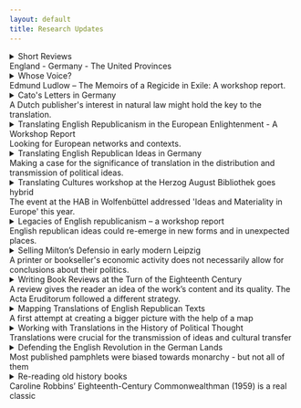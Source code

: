```yaml
---
layout: default
title: Research Updates
---
```


<!-- Custom style sheet -->
<link rel="stylesheet" type="text/css" href="../style.css">

<details>
  <summary class="postTitle">Short Reviews<br>
    <span class="postSubtitle">England - Germany - The United Provinces</span>
  </summary>

*Part of the joy of starting a new research project is diving into new literature. As my interests have been shifting slowly from seventeenth-century England to Enlightenment Germany, my reading has become more eclectic, which is reflected in some of the reviews I have written over the course of the year.*

You can follow the link to access the full text:

**‘Markku Peltonen, The Political Thought of the English Free State, 1649-1653 (Cambridge: Cambridge University Press, 2023), 270pp. £75.00 (hardback) ISBN: 9781009212045’, History of Political Thought, 45:1 (2024), pp. 200-203.**
https://www.ingentaconnect.com/contentone/imp/hpt/2024/00000045/00000001/art00008 

‘Markku Peltonen’s starting point […] is the relative neglect of the ideas of the period from the regicide of Charles I to Oliver Cromwell’s expulsion of the Rump Parliament. It was during this time that England’s rulers abolished the office of kingship and the House of Lords and turned England into a ‘Commonwealth and Free State’. The prevailing historiography, Peltonen contends, has focused too much on the de-facto-arguments raised during the Engagement controversy in defence of the non-monarchical state which had emerged from the fallout of the Civil Wars, and not enough on contemporary anti-monarchism or even principled defences of the new republic for its own sake. Peltonen here refers to earlier scholars such as Perez Zagorin or Margaret Judson. His main target, however, is the highly influential work of Blair Worden, who has defined English republicanism largely as a post-facto phenomenon, arguing that the victorious Parliamentarians had first cut off the King’s head and only started to think about the precise form of the country’s government afterwards. In this line of thought, the new kingless state was generally not considered too popular, while any meaningful republican theories only emerged much later in response to the government of the Rump rather than in unison with it. 

Peltonen, in contrast, shows that already ‘in the early days of the free state… tremendous enthusiasm was both felt and shown for its establishment’, that ‘pamphleteers enthusiastically welcomed the establishment of the free state’ and ‘were ready to rush to its defence.’ (p. 3) His book ‘thus offers a reassessment of the political thought of the English free state and maps the terrain of what it was possible to think.’ (p. 3) In doing so, Peltonen ‘examines several central themes or dimensions of the political theory of the free state’. (p. 4) These include, for instance, the claim that the people were the ultimate source of all political power and that they had the right to change their government as they saw fit. […]’

**
 
**‘The hidden origins of the German Enlightenment. By Martin Mulsow (trans. H.C. Erik Midelfort). Pp. viii + 403 incl. 7 figs. Cambridge: Cambridge University Press, 2023. £100.00. 978 1 009 24115 1’, The Journal of Ecclesiastical History, 75:3 (2024), pp. 597-599.**
https://www.cambridge.org/core/journals/journal-of-ecclesiastical-history/article/hidden-origins-of-the-german-enlightenment-by-martin-mulsow-trans-h-c-erik-midelfort-ideas-in-context-pp-viii-403-incl-7-figs-cambridgenew-york-cambridge-university-press-2023-100-978-1-009-24115-1/3E85613342377FE58DEB6E75E3A318E0 

‘[This] is the second part of Martin Mulsow’s influential study Radikale Frühaufklärung in Deutschland, 1680-1720, 2 vols (Wallstein, 2018) in an English translation by H.C. Erik Midelford. Following on from Enlightenment Underground: Radical Germany, 1680-1720 (University of Virginia Press, 2015), Mulsow continues his exploration of heterodox ideas and their circulation in the German lands around the turn of the eighteenth century challenging and revising the long-established view of the German Enlightenment as a fundamentally moderate and cautious affair.

The book’s seven chapters are devoted to various scholarly discourses about the mortality of the soul, idolatry, atheism, natural law, Socinianism and the humanity of Moses and Jesus as founders of religion which frequently transgressed the boundaries of what could be said with impunity at the time, yet rarely had serious consequences for their proponents who developed their own strategies for avoiding the authorities. Among those strategies were the circulation of texts in manuscript or clandestine publications which could not be traced back to their sources because they appeared anonymously, were published abroad – mostly in the Netherlands - under false imprints or without any imprint at all. Others might involve presenting dangerous teachings in the form of “paradoxes” which juxtaposed opposing doctrines and leaving the reader or listener to derive their own conclusions or to “exercise a learned ignorance” or “docta ignorantia”. (pp. 258-9)

Each chapter follows the ideas to the environments from which they arose and in which they were discussed, leading the reader to the protestant university towns of central Germany, such as Halle, Jena, Helmstedt and Leipzig, to Frankfurt on the Oder, and to the eastern periphery of the country, where the control of the authorities could barely reach. As Mulsow emphasises, the bigger picture he draws thus goes beyond Halle as the centre of the German Enlightenment with Christian Thomasius as its protagonist, to include “a multitude of less well-known thinkers from various and unexpected locations in Germany” (p. 328), while also showing the “Europe-wide entanglements’ (p. 338) of these scholars.’

**

**‘David de Boer, The Early Modern Dutch Press in an Age of Religious Persecution: The Making of Humanitarianism (Oxford: Oxford University Press, 2023, 224pp, ISBN: 9780198876809)’, BMGN – Low Countries Historical Review, 140 (2025), Open Access.**
You can download a PDF [here](https://bmgn-lchr.nl/article/view/22325)

‘This book […] is a contribution to the growing literature on religious persecution and migration in early modern Europe […]. Unlike its predecessors, however, De Boer’s book does not focus so much on the refugees themselves, but on the way in which a relatively free Dutch press was employed by persecuted “religious minorities and their advocates” [across Europe] to appeal to a wider public in an attempt “to raise transnational solidarity” and, at times, to get foreign governments to intervene on their behalf (3). In doing so, De Boer argues, writers used an “inclusive language of compassion” which went beyond mere support for their own “oppressed brethren in the faith” (8), but instead employed a universalism which stressed the “common humanity” (5) of all victims of persecution.
  
In five chronological chapters the book covers a period from the mid-seventeenth to the mid-eighteenth century, addressing concrete events or instances of persecution and their media response, with each example adding to the argument in different ways: the massacre of the Waldensians in Piedmont in 1655 (Chapter 1), the persecution of the Huguenots in France both before (Chapter 2) and after the Revocation of the Edict of Nantes in 1685 (Chapter 3), the so-called War of the Camisards in Cévennes (Chapter 4), and finally the so-called Bloodbath of Torún and the expulsion of the Jews from Prague in 1754 (Chapter 5). 

De Boer’s argument is ambitious attempting to construct a bridge between an age of persecution and an age of Enlightenment in which confessional conflicts were still present and clearly visible, but in which it became possible also for those advocating compassion to draw on more universal arguments for reason, justice, humanity and the rule of law which transcended their own confessional identities.’

12/11/2024, updated 27/02/2025

gm

</details>  

<details>
  <summary class="postTitle">Whose Voice?<br>
    <span class="postSubtitle">Edmund Ludlow – The Memoirs of a Regicide in Exile: A workshop report.</span>
  </summary>

*The text known as The Memoirs of Edmund Ludlow was long considered an authentic account of the English Revolution - until Blair Worden discovered Ludlow’s manuscript and recovered the regicide’s real voice. At a workshop in Newcastle we discussed the feasibility of a complete edition of this manuscript.*

The ‘Voyce from the Watch Tower’ is a fascinating text with many layers – a text the republican Edmund Ludlow (1617-1692) wrote during his time abroad in Switzerland after the Restoration of the Stuart monarchy in England when he and his fellow regicides had to flee the country to save their lives. 

A first edition of Ludlow’s text was published in 1698-99 as *The Memoirs of Edmund Ludlow* with a false Vevey imprint, and other editions followed before Charles Harding Firth in the late 19th century brought out his modern edition which has been used widely as a source for the history of the English Civil War and its aftermath.

Firth was for a long time the authoritative text of Ludlow until Blair Worden in the 1970s discovered the manuscript – or what has survived of it - and with his selective Camden edition of 1978 drew our attention to the fact that the published text which had become known as the ‘*Memoirs*’ was not quite what we thought it was. 

At a workshop taking place at Newcastle University and online on 2 July we had the chance to hear Blair talk about his spectacular discovery and the way in which it has changed our perception of Ludlow. We also discussed the possibility of producing a complete edition of the surviving part of the manuscript which Rachel Hammersley, Vivienne Larminie and I have been hoping to do for some time.

**Original text heavily edited for publication**

Much of the original text, Worden found, had been rather significantly streamlined and reshaped, or ‘polited’, by its first editor John Toland (1670-1722) to fit a late seventeenth-century Whig agenda which employed a mid-century republican for the argument against standing armies. 

What lay underneath was a much less structured manuscript steeped in a puritan millenarian language depicting the English regicides as persecuted witnesses of Christ in a struggle for true religion. The real Ludlow was a radical who objected to monarchy on religious grounds and whose politics were subject to and guided by his faith.

Not even the title ‘Memoirs’ was Ludlow’s own, nor would the term have been used by his contemporaries. The genre was more commonly referred to as ‘life writing’, while Ludlow himself had chosen the title ‘A Voyce from the Watch Tower’ for his work. 

**Ludlow drawing on the Old Testament**

This is likely a reference to the Old Testament Book of Isaiah, 21: 8 (chapter 21, verse 8), where it says, ‘My lord, I stand continually upon the watch tower in the daytime, and I am set in my ward whole nights’; or to the Book of Habakkuk, 2.1: ‘I will stand upon my watch, and set me upon the tower, and will look and see what he would say unto me, and what I shall answer to him that rebuketh me.’ (Geneva Bible). 

Both emphasize the necessity of the faithful to be prepared for the coming of the Lord – a central theme of Ludlow’s life writing. Or, as Ludlow put it, ‘being on our Watch Tower, and living by faith, we may see our duty so plainly, that when the Lord’s tyme is come we may up and be doing, and the Lord may appear to be with us and to owne us’. 

He saw himself very much as the watchman waiting for signs from God ‘to know when to goe forward and when to stand still, that by making hast we may not strengthen the hand of the enemy, nor by standing still neglect the opportunity he puts in our hands’. 

Whatever we want to call Ludlow’s MS, it mixes the past and the present, the personal and the political. It relates personal experience to wider historical events and shows the individual, Ludlow, interacting with his surroundings. 

**Ludlow as a European**

I very much agree with Worden’s view of Ludlow. But what fascinates me the most about this English regicide is his period in Swiss exile because it shows so clearly the many ways in which English puritans and republicans were connected to continental European protestants like Huguenots, Pietists and Labadists and how these transnational networks helped them to survive when they had to flee England after the Restoration. 

My fascination is shared by Vivienne, who works on Anglo-Swiss relations and Huguenot history among others and outlined some of the connections forged by Ludlow with Switzerland via his radical religious circles in England, including the French congregation in Westminster. It was primarily those connections that facilitated Ludlow’s exile first in Geneva and later in Lausanne and Vevey in the Pays de Vaud.

Jason Peacey’s paper meanwhile focused on the regicides who had fled to the United Provinces and who were likewise protected primarily as religious refugees. However, Jason also highlighted the difficulties the exiles faced in the United Provinces because the English government was keen to see them extradited and the Dutch authorities were theoretically obliged to follow suit under the terms of the Treaty of Breda (1667) which had concluded the Second Anglo-Dutch War.

**Versions of Ludlow’s text and intertextuality**

Ted Vallance’s paper returned to the text itself – in particular the differences between Ludlow’s manuscript and Toland’s edition of it. While in Ludlow’s ‘Voyce’, the English regicides executed in 1660 had died like ‘martyrs’, he argued, in the Memoirs they died like ‘Romans’. On the regicide itself, however, Toland might not have followed Ludlow’s original account at all but instead invented his own version of events.

Another rather creative rendering was the adaptation of the 1698/99 Memoirs by the French historian François Guizot, as Claire Gheeraert-Graffeuille showed. Guizot’s text was also significant because he used his translation as the basis for his history of the English Revolution which was in turn translated into English in 1851.

The final paper by Verônica Calsoni Lima then turned to Ludlow’s own sources and his 1663 publication of the French translation of the regicides’ Speeches and Prayers (1660). Ludlow complains in the ‘Voyce’ that the Yverdon printer who was commissioned to produce the pamphlet had added material from various gazettes without his consent. 

However, Verônica showed that Ludlow likely used the very same sources for his own account of the regicides John Barkstead, Miles Corbet and John Okey and for the trial of Henry Vane – all of which originated with an underground network of radical confederates in London, including Thomas Brewster and Giles Calvert.

**What next?**

The workshop, I think, gave a good flavour of the richness of Ludlow’s text and the many ways in which it can be read – as a history of the English Civil War, an example of life writing, and a narrative of persecution and exile which connects the British Isles and continental Europe in more ways than one.

The participants very much agreed that a complete edition of the manuscript would be desirable, but much of the discussion hinged on whether such an edition should be digital or printed and what level of annotation might be required to follow not only Ludlow’s English Civil War trajectory but also enable us to locate him in his wider European context. 

One way of connecting to this context was presented by Ina Habermann from the University of Basel with her SwissBritNew project which focuses on Anglo-Swiss relations in the seventeenth and eighteenth century and which might be able to accommodate Ludlow’s ‘Voyce’ as well. 

The workshop clearly got us all thinking – so watch this space!

gm

05/07/2024

</details>

<details>
  <summary class="postTitle">Cato's Letters in Germany<br>
    <span class="postSubtitle">A Dutch publisher's interest in natural law might hold the key to the translation.</span>
  </summary>

For the past couple of months I have been working on the German translation of *Cato’s Letters* into German. The Letters, written by the radical Whig journalists John Trenchard and Thomas Gordon, had initially appeared as columns in the *London Journal* and in the *British Journal* in response to the South Sea Bubble of 1720 – the crisis of the British South Sea Company which had triggered the first global financial crisis and ruined many investors. Trenchard and Gordon used the pseudonym of Cato, an enemy of the tyrant Julius Caesar, to criticise government ministers for their role in the crisis. As time went on, however, the two continued their popular column to attack political corruption more broadly, while also promoting their own version of a virtuous liberal republicanism or ‘monarchical republic’.

The letters were intended early on to provide more general lessons in good governance. So it is hardly surprising that they were subsequently gathered together and published in book form. The first complete edition of letters was published in London in 1723-24, with at least another five English editions to follow. The first complete continental edition I managed to locate was a Dutch version published by Johannes Halfman in Alkmaar in 1752-54, quickly followed by a German edition in 1756-57.

**English - Dutch - German**

The trajectory was by no means unusual. Many English texts found their way into Germany via the Netherlands during the eighteenth century, both because the Netherlands remained Europe’s major publishing hub, but also because Dutch and German were easily mutually understandable and it was often easier for a German native speaker to translate a work from the Dutch than from the English, or at least to draw on the Dutch text for help, even if the original English text was used.

The translation was initiated by a Leiden-based Dutch bookseller who himself was an interesting transnational figure: Elie Luzac (1721-1791) was the descendant of Huguenot refugees and had just been appointed as the university bookseller in the German city of Göttingen. He commissioned the Leipzig theology professor Johann Gottfried Gellius (1732-1781) for the task and published the four-volume edition in collaboration with the Leipzig publishing house of Breitkopf and Son because he did not have his own printing press in Germany.

**The key might be in natural law**

It is not obvious however why Luzac would have embarked on this costly undertaking. Trenchard and Gordon were not (yet) widely known in Germany, and we can hardly claim that there was an obvious demand for their work to be published. It is more likely that it was a pet project for Luzac who was also a jurist and political author in his own right and might have seen something in *Cato’s Letters* he considered worth sharing with the world. One of the key indicators might have been his lifelong interest in natural law and constitutional government. He clearly had an interest in the political thought of John Locke as well as in the natural law thinking of Christian Wolff, and he might have thought the *Letters* would speak to a German audience.

At first sight, it would seem that Luzac was wrong. The critics were rather harsh on the translation. While Trenchard and Gordon’s ideas about civil and religious liberty, political virtue and free speech might have been useful and praiseworthy, they were only true for England, but could hardly be applied to Germany, they argued. Most critics might have found some useful lessons in them, but none of them could muster quite as much enthusiasm for Cato as the anglophile Johann Christoph Gottsched (1700-1766), who praised the *Letters* for what they might teach political decisionmakers in the German lands. Only much later, it seems, were *Cato’s Letters* fully appreciated in Germany. But you will hear more about this from me anon.

gm

24/01/2024

</details>

<details>
  <summary class="postTitle">Translating English Republicanism in the European Enlightenment - A Workshop Report <br>
    <span class="postSubtitle">Looking for European networks and contexts.</span>
  </summary>

While the focus of my current research is broadly on the reception of political thought from the English republican and Commonwealth tradition in Germany, it is clear that this research only makes sense in a wider European context, not least because the German reception depended on what was going on elsewhere. Since only few Germans were able to access and read English texts in the original, most readers would have gained their knowledge of English republican ideas either via translations or via reviews in learned journals. Other forms of second- or third-hand reception might have involved encyclopaedia entries or footnote references and annotations in historical, legal or political works or even references in drama and fictional literature. In any case, the paths by which English republican ideas reached different audiences across Europe was anything but direct. They involved a variety of acts of translation and mediation across a number of different languages in a variety of contexts. The participants of my recent workshop, ‘Translating English Republicanism in the European Enlightenment’, at Newcastle University on 22 June grappled with some of these processes in their papers.

As I have indicated in previous blog posts, the translation of English republican works from the Civil War period and its aftermath was slow and patchy, not least because of the radical content of works by John Milton, Marchamont Nedham, James Harrington, Edmund Ludlow and Algernon Sidney. While Milton’s De Populo Anglicano Defensio (1651), published in justification of the regicide, was widely available in Latin, the first full published German translation of any of his political works was the 1851 edition of his Areopagitica published by Richard Roepell in Berlin. Nedham’s True State of the Case of the Commonwealth (1653) was published in German translation in the Old Swiss Confederacy in 1657, while Ludlow initiated a French translation of the regicides’ Speeches and Prayers (1660) into French published in 1663 before a first German translation appeared in Frankfurt a year later. Sidney’s posthumously published Discourses concerning Government (1698) meanwhile first appeared in German almost a century after its first publication.

**Locke in Germany**

Compared to that, John Locke’s Two Treatises of Government (1689) fared better, with the first German edition coming out barely thirty years after its original publication. The composite title of the German edition, Le gouvernement civil, Oder die Kunst, wohl zu regieren (1718) shows the path the work had taken via France. The first part of the title reflects the fact that French was still the European lingua franca, as Felix Waldmann pointed out in his presentation, while the author also featured on its title page as ‘Jean Lock’. The fact that only the second of the Two Treatises was published, however, might also be witness to the fact that the translator or the publisher saw the text as relevant beyond England, as Waldmann noted. By dropping Locke’s entire refutation of Sir Robert Filmer’s Patriarcha, the text became detached from its narrow English context, with its original purpose no longer obvious. Its concerns also shifted in the German translation with a certain hesitancy to invoke resistance to the ruler on religious grounds.

**Paine in France and Germany**

While the translation of Locke’s Two Treatises facilitated an abstraction and generalization of his ideas, Thomas Paine’s Rights of Man (1791), some seven decades later, was translated with a rather concrete purpose in mind – to promote the ideas of the French Revolution and bring republicanism to Germany. The translation, published in Berlin as Die Rechte des Menschen (1792), had been initiated by George Forster, although the actual work was done by his collaborator Meta Forkel who had a track record of radical translations and was arrested and temporarily imprisoned for her connection to members of the Jacobin Club in Mainz. In Forkel’s letters to the publisher Voß, we can see that the translation of Paine was a matter close to her heart and a work of conviction, as Elias Buchetmann showed in his presentation. On top of a faithful translation of the original text, the German edition also offered an original preface to the text by Forster as well as a translation of the French Constitution of 1791. The preface made the work acceptable to a German audience, while the work as a whole also offered moderate criticism of German politics and the constitution.

While Paine’s work was embraced by radicals in Germany, however, the political agitator himself missed his opportunity to generate any real political change, Thomas Munck suggested in his paper on ‘Paine in France’. For, ironically, Paine’s lack of French meant that he was not able to fully participate in the Convention of which he was a member. The Convention was a serious location for political debate, Munck argued, while Paine himself hardly ever spoke. So Paine might have been ‘wasting his time in Paris’. Munck also questioned the impact of his work, as only relatively few editions and reprints of Paine’s Rights of Man existed or have survived, while also pointing out that readers get little sense of what Paine might have meant by ‘republican’ or how he imagined a republic could work.

**The Importance of Networks**

Both Ariel Hessayon and Ann Thomson meanwhile highlighted the importance of networks for the translation and distribution of republican and heterodox works in England and on the Continent. Hessayon in particular emphasized the reciprocity and exchange of ideas across borders, as translations travelled in both directions with works from the Continent reaching England through radical networks, in particular during the English Civil War period, while English republican works were also translated into a number of European languages. As a case study, Hessayon used a manuscript translation into Dutch of The New Law of Righteousness (1649) by the Digger leader Gerrard Winstanley which he located in the library catalogue of Petrus Serrarius (1600-1669), a minister and multi-lingual son of a Walloon merchant. Given that Serrarius owned other works by Winstanley and might have sympathized with his ideas, Hessayon thinks it is likely that Serrarius himself was the translator, while the Quaker Benjamin Furly (1636-1714) could be another likely candidate. The intended audience for ‘Nieuwe Wet der Gerechtigheyt’, meanwhile, remains unclear, nor do we know whether it would have circulated through scribal publication or was intended for print.

Thomson’s talk meanwhile focused on Huguenot publishing networks whose focus was on religion. However, Thomson warned against seeing Huguenots as a homogenous group or making assumptions about their aims. While Huguenots authors and publishers might have shared a criticism of priestcraft, of Catholics, of Anglicans and even of Presbyterians, the extent of their heterodoxy or irreligion was not always obvious. The scholar, translator and mediator Pierre Des Maizeaux, who modelled himself on Pierre Bayle and whose correspondence is a key source on Huguenot networks, for instance, might have been a Deist, although the evidence is inconclusive. He was, however, interested in promoting toleration as well as a more open Christianity in general, including the work of the eirenicist and anti-dogmatic Church of England theologian William Chillingworth.

**Radical Whigs**

My own paper too dealt with the work of a Huguenot publisher, Elie Luzac, who commissioned a translation of John Trenchard and Thomas Gordon’s Cato’s Letters (1723/4) into German. Known as a jurist and conservative enlightened thinker in his own right, Luzac’s motivation might have been an admiration of the English constitution, while reviewers and critics of the translation by the theologian Johann Gottfried Gellius asked themselves to what extent such a work might have been applicable to a German constitutional context at all. The general consensus was that Cato’s ideas about natural law, political liberty and government accountability might have been alien to Germans and disagreed with German legal principles, but that more general lessons could still be learnt from the Letters. Only one reviewer, likely Johann Christoph Gottsched, meanwhile saw more in the work of Trenchard and Gordon, convinced that the constitutions of Britain and Germany resembled each other more closely than most critics were willing to acknowledge and that any pretences to absolute rule by the emperor or the princes were therefore invalid.

![Title page of Cato's Letters in German](../assets/Catos_Briefe_copy.jpg)

Staying with the theme of radical Whig or Commonwealth authors, Christopher Hamel focused on a review of Thomas Gordon’s Political Discourses on Tacitus in the Bibliothèque Britannique (1733) and the spread of English republican ideas in eighteenth-century France, countering the assumption that a genuine republican discourse only arrived in France with the Revolution in the last decade of the century. Hamel’s emphasis was in particular on concepts of natural and individual rights, ‘which are usually, but wrongly, associated exclusively with liberalism’, but could already be found in English republican thought from the Civil War, not least in the thought of Milton and Sidney, as well as in later authors such as Trenchard and Gordon. While the reviewer in the Bibliothèque Britannique discussed rather radical ideas on political liberty and resistance to established authority, however, the review genre and the neutrality policy of the journal allowed him to absolve himself of any political partisanship. 

**Sidney and Harrington in Italy and France**

Tom Ashby discussed the reception of Algernon Sidney’s Discourses in Italy, highlighting the fact that the work was translated into Italian relatively late. First published in English in 1698 and translated into French soon after in 1702, a full Italian version of the text was not published until 1962, when Sidney’s ideas benefited from a post-WW2 resurgence of interest in English republicanism. However, Sidney’s ideas were known second hand, for instance through Jean Barbeyrac’s French translation of Samuel Pufendorf’s De jure naturae et gentium (1672) which has extensive footnote references to Sidney. The work was later also translated into Italian by Giambattista Almici, who reproduced both Barbeyrac’s and Pufendorf’s footnotes. Through publications like these, Sidney entered into the canon of natural law and often came to be grouped with thinkers such as Jean Jacques Rousseau and to a lesser extent with Locke. In fact, for a long time, Sidney was more prominent in natural law literature than the latter.

Like Sidney’s work in Italy, James Harrington’s work was known in France long before a full translation of any of his writings became available, as Myriam-Isabelle Ducrocq showed in here concluding paper on ‘The journey of Harrington’s ideas in eighteenth-century France’. Echoing the observations of several of the other speakers, Ducrocq highlighted the crucial importance both of review journals and of the partial translations of texts which could sometimes be found in them. Notably, she mentioned Jacques Bernard, who first adapted Harrington’s ideas for a French audience in the Nouvelles de la République des Lettres at the turn of the eighteenth century. Harrington’s ideas, meanwhile, could also be found in French translations of David Hume’s Essays in the 1750s and 1760s. While Harrington’s works were not translated until the French Revolution, they had been known in France long before. 

Overall, I think the workshop demonstrated once again how crucial translations were for the transmission of ideas in early modern and Enlightenment Europe and that the study of translation deserves a more prominent place both in the History of Scholarship and in Intellectual History more broadly.

29/06/2023

gm
  
</details>

<details>
  <summary class="postTitle">Translating English Republican Ideas in Germany <br>
    <span class="postSubtitle">Making a case for the significance of translation in the distribution and transmission of political ideas.</span>
  </summary>
  
As I am returning to my research project after a pandemic-induced break, it is time to renew my case for the significance of translation in the distribution and transmission of political ideas in early modern and Enlightenment Europe. I will do so with some notes I made for my paper at this year’s ISIH conference in Venice. 

The translation history of English republican works and ideas in Germany, as we know by now, is far from straightforward. While the legacy of English republicanism in the British colonies in America and its traces in the Declaration of Independence and in the American Constitution have been relatively well explored, and significant work has also been done on the reception of English and American ideas in the context of the French Revolution, the impact of English republican thought in Germany has been comparatively neglected. This is at least partly due to the assumption that Germany went down a separate path, or *Sonderweg* - often used to explain the rise of national socialism in the twentieth century - which sees the Enlightenment in Germany as largely unpolitical and the country lacking the degree of civic consciousness that characterized early modern England or France.

Germany never had a comparable Revolution to remove monarchical and feudal structures – despite the wave of liberal and democratic movements before 1848 - and found its national unity and identity relatively late. And when it did, it was largely in reaction to events in France and to the Napoleonic wars that followed the Revolution. Germany could thus be seen as rather conservative and anti-revolutionary with an intellectual culture that rejected radical political and constitutional change. If political thinkers praised England it was usually for the Glorious Revolution of 1689 to promote moderate reform over the radical destruction and renewal seen in late eighteenth-century France.

The moderate and conservative nature of the German Enlightenment, however, has more recently been questioned by scholars such as Martin Mulsow, who has detected an underlying radicalism among German intellectuals, in particular through the engagement with heterodox religious views which had been circulating among groups of radical thinkers, in particular English republicans and French Huguenots, in the Netherlands and travelled from there into the protestant North of Germany. Nevertheless, Mulsow does not think that the political ideas of those radical circles, notably English republican ideas, had any impact in Germany, while Diethelm Klippel has stated his surprise at the fact that eighteenth-century German readers should have been at all familiar with an English republican author like Algernon Sidney, who was translated into German in the wake of the French Revolution. But English republican authors might have been less obscure in Germany than we think.

**Translations and known editions** 

Between the mid-seventeenth and the late eighteenth century, we find, for instance, German-language translations of Marchamont Nedham’s *A true state of the case of the Commonwealth of England stated* (1654/1657), of Algernon Sidney’s *Very copy of a paper delivered to the sheriffs, upon the scaffold on Tower-hill* (1683/4) and of his *Discourses concerning government* (1698/1793), of Robert Molesworth’s *Account of Denmark* (1694/5), of John Toland’s *Anglia Libera* (1701), of John Locke’s *Second Treatise of Government* (1690/1718) and of Catharine Macaulay’s *History of England* (1763/1779). Some of these works, such as the translations of Sidney’s *Last Paper* and Molesworth’s *Account of Denmark* were published either under a false imprint or without publication details altogether.

**Works circulating in other languages**

Not all works had to be translated. Milton’s *Defensio de Populo Anglicano* (1651), for instance, had been purposefully circulated on the Continent in Latin to justify the regicide and the establishment of the English Commonwealth to a wider European audience. Some English republican works also circulated in Dutch (such as Sidney’s Scaffold Paper) or in French (such as Edmund Ludlow’s *Memoirs* (1699) and Sidney’s *Discourses* (1702)), and German translations might have been made via those bridging languages. The reception history of English republican ideas in Germany was therefore a multilingual one, influenced by the country’s geographical location in Central Europe, the variety of languages spoken and understood, and the workings of the European book trade with notable publishing centres in the nearby Netherlands. Despite those examples of works circulating in Germany, full translations of English republican texts into German were indeed few and far between, which is among others due to censorship legislation which prohibited the production, dissemination and consumption of works which could either upset the religious equilibrium or destabilise the political order. 

Nevertheless, from the later seventeenth-century onwards, educated German readers could learn about English republican authors and their ideas of popular sovereignty, the rule of law and religious liberty also through learned journals which provided reviews that often were little more than summary translations of the works discussed, and sometimes also translated extracts of those works verbatim. These summary translations and partial translations not only introduced English republican authors to a German audience, but also shaped their reputation and their legacy to a significant extent. One of the period’s most influential scholarly journals publishing such summary translations was the Latin *Acta Eruditorum*, which I have discussed here before.

**English republican works in the Acta Eruditorum** 

The *Acta*, edited by Otto Mencke in Leipzig from 1682 and published in Latin for a European audience, was the first comprehensive review journal on German territory covering a wide range of disciplines. While professing to focus primarily on natural philosophy, the journal, published in a traditionally protestant part of Germany, also had a special interest in theology, usually representing an orthodox Lutheran point of view. Trailing through the late seventeenth and early eighteenth-century volumes of the *Acta* to see how English republican and Commonwealth authors might have been read in Germany, we find summary reviews of the works of John Milton, James Harrington, Edmund Ludlow, Algernon Sidney, John Locke, Walter Moyle and of John Toland himself. Not all of those works were political in the narrow sense. They included Milton’s *Poetical Works*, while the original tracts by Locke and Toland for the most part belonged to the debate about the Trinity and rational religion raging at the turn of the eighteenth century and beyond. 

![Title page of the Acta Eruditorum](../assets/Title_Acta_Eruditorum.png)
  
The reception of English republican ideas went hand in hand with this religious debate and was at times overshadowed by it, but it might also help to explain how and why English republican works were read in Germany in the first place. The works we find reviewed here were fairly radical to say the least. They were written by regicides, defenders of the regicide, promoters of rebellion against unjust rulers as well as authors questioning traditional Christian teaching.

Yet, there was very little critical commentary on any work. This was due both to the *Acta*’s editorial policy, which was very cautious about religious tracts and explicitly excluded works ‘which attempted to undermine established authority’ and, I suspect, to the contemporary censorship legislation which would have influenced this policy. The *Acta*’s policy of neutrality was also intended to avoid scholarly disputes being fought out within its reviews. Its purpose was first of all to acquaint a broad scholarly audience of the content of recently published books from across Europe. Hence, the journal’s reviewers produced – often rather lengthy – summaries of the works they had been sent.

In their contributions we can see how reviewers for the *Acta* navigated their way carefully between moderate and radical ideas, presenting themselves as moderate on the surface while still reviewing, and in part reproducing, translating and paraphrasing, radical texts. Politically sensitive texts were thus reviewed with a critical distance, but they were still being reviewed and their ideas repeated and reproduced in the process. Thus, what Martin Mulsow has observed with regard to religious ideas might also hold true to some extent for political ideas: among the visible layer of moderate Enlightenment, there was always potential for more radical thought just below the surface.

**The Reviews**

Notably, among the English republican and Commonwealth works reviewed in the *Acta* around the turn of the eighteenth century were three works originally edited or re-edited by Irish Whig and freethinker John Toland in collaboration with the English bookseller John Darby. These were Ludlow’s *Memoirs* (1699), the *Works* (1701) of James Harrington, and Sidney’s *Discourses* (1702). Two of them, the *Memoirs* and the *Discourses* were reviewed in their French translation, not least because it was hard to come by reviewers able both to read English and also write in¬ Latin, as Mencke complained in a letter to Gottfried Wilhelm Leibniz who supported and regularly contributed to the journal. Further reviews included Toland’s own *Life of Milton* (1699) and the *Works* (1726) of Walter Moyle edited after Toland’s death by Thomas Sergeant, but equally published by Darby. Most of the works were reviewed within a year of their publication.

All of these republican and Commonwealth works were reviewed in a relatively neutral way with a critical distance which suggested that a review should not be considered as an endorsement of the author’s opinions. Yet, what matters is that the reviews were published at all and, through relating the content of the works in question, repeated the political positions of English republicans and even regicides for everyone – at least everyone with a decent knowledge of Latin – to read. The purpose of the reviews is therefore ambiguous, with the authors both spreading English republican ideas while at the same time distancing themselves from them. In what follows, I would like to use the example of a review of Toland’s *Life of Milton* by Johann Burckhardt Mencke, the journal editor’s son, to show the extent to which the Latin reviews were also a translation exercise. The most interesting part is the introductory section, which is essentially a disclaimer in which the reviewer officially distances himself from the content of the work he discusses, albeit not because of Milton’s, but because of Toland’s reputation.

**The Review of Toland’s Life of Milton as a Summary Translation** 

Introducing the book, Mencke junior notes that Toland’s *Life of Milton* had almost not been accepted for review because of its author’s reputation as a Socinian and Monarchomach, whose infamous tract *Christianity not mysterious* (1696) had only recently been burnt by the Irish Parliament. Already with ‘his first major publication’, as Justin Champion has pointed out, Toland had managed to antagonise many orthodox Christians and clergymen by asserting ‘that all fundamental doctrine was accessible to human reason unaided by the Church.’ And his reputation of heterodoxy had spread also to the Continent, where many joined into the debate about his work. After some deliberation, however, Mencke goes on, it had been decided to publish the review of Milton’s *Life* anyway, because none of Toland’s heterodox views appeared in the present work – disregarding, of course, his ‘defence of liberty and the critique of priestcraft’ - and because it had always been editorial policy to review books and their historical arguments without regard to their authors. 
  
![Title of Toland's Life of Milton in the Acta Eruditorum](../assets/Life_of_Milton_rev.png)  

Text and review correspond particularly closely in the earlier event-based part of the text, which is heavily focused on Milton’s early life, education and travels and his acquaintance with foreign scholars. The passages in which Toland discusses Milton’s works, in contrast, are more condensed, naming the works published at particular stages of his life with a brief description, but leaving out much of the detailed context and commentary added by Toland. 
This suggests that the main purpose of Mencke’s review might have been to establish some ‘key facts’ about Milton and offer a catalogue or bibliography of his published works, but not to provide any deeper analysis that could be considered partial in any way. 

Some passages of Toland’s text are translated almost verbatim, though leaving out some of the detail, such as an early section talking about Milton’s early life, his precociousness, and his failing eyesight as well as his time as a student at Cambridge and his knack for poetry, which he showed by translating the psalms into verse. A similar approach is used summarising the sections on Milton’s Grand Tour, during which he met Hugo Grotius in Paris, or talking about Milton’s return to London and his work as a tutor. The relevant information is copied out and translated. 

It gets more interesting, when we get to the passages dealing with Milton’s actual ideas and beliefs, as some caution was clearly in order, one would think. But Mencke still faithfully summarizes Milton’s main arguments. On the *Areopagitica* against pre-publication censorship, Mencke copies its exact purpose to show – despite strict censorship regulation in the German lands – that Milton had proven that the republics of Greece and Italy ‘never censur’d any but immoral, diffamatory, or atheistical Pieces.’ Mencke also faithfully reproduces the purpose of the *Tenure of Kings and Magistrates* written in justification of the regicide, which demonstrated, according to Toland, ‘that such as had the Power might call a Tyrant to account for his Maladministration, and after due Conviction to depose or put him to death.’ 

Only with respect to the *Defensio Pro Populo Anglicano* (1651), the official defence of the regicide, which had been banned in Germany at the time, Mencke obviously thinks it advisable to add explicitly that it was a pamphlet ‘pro mala quidem causa, sed elegantissima’ – a pamphlet written for a bad cause, but in a most elegant manner. Here Mencke was repeating a well-known contemporary judgement of Milton which had probably originated with the Dutch scholar Nicolaus Heinsius and was commonly repeated to acknowledge Milton’s talent, while (publicly at least) rejecting his politics.

Longer passages of text also sometimes are summarised in ways which were more heavily condensed to extract the facts, but also deliberately vague on the politics. For instance, a several page long discussion of *Eikonoklastes* by Toland, accusing either Charles I of ‘Royal Plagiarism’ in his spiritual biography Eikon Basilike, or rather his chaplain of sinister ‘Priestcraft’ for publishing ‘stolen’ material in the King’s name, which Milton uncovered, was reduced to a sentence stating rather neutrally that the tract  ‘was attributed to the King, but … was in actual fact written by Gaudenius, the bishop of Exeter, which Milton was able to show in *Eikonoklastes*.’ Large anti-clerical sections were also missing, or rather not repeated in the review, possibly also to avoid controversy. Mencke also comments rather dismissively on Milton’s declining faith towards the end of his life, thus showing more distance to the subject than Toland, who had likely seen Milton as a kindred spirit.

Mencke’s earlier claim to focus entirely on the book’s content rather than its author, meanwhile, needs to be taken with a pinch of salt. For, further down in the same review, he points towards yet another Toland publication, deliberately drawing attention to other republican works one might want to read for comparison. Discussing Milton’s *Ready and easy way to establish a free commonwealth* (1659/60), Mencke repeats Toland’s view that Milton’s ‘model of a commonwealth’ was ‘inferior, in all respects, to Harrington’s *Oceana*’, and that the *Acta* was going to review Harrington’s *Works* with a life of the author soon. Far from avoiding Toland’s works because he was associated with heterodox religion, it seems that Toland’s notoriety rather helped to raise interest in and popularise his other publications, including his editions of English republican works. The *Acta* would go on to review both Toland’s edition of Harrington’s *Works* and the French translation of Sidney’s *Discourses* as well as Ludlow’s *Memoirs*.

**Traces of Toland’s Life of Milton as presented in the Acta** 

The *Acta* were more than a review journal, however. They also became an important source and reference work for later authors, and those gathering information on Milton and other English writers would refer back to the reviews and thus also to Toland. The translation effort made by the reviewers therefore had a lasting effect, and references to the review could, for instance, be found in later German Encyclopaedias or other works on Milton. While the review of Toland’s *Life of Milton* is only one example, it shows how learned German readers might handle, engage with and respond to English republican and Commonwealth ideas, even though these might not always have been comfortable encounters. The reviews in the *Acta* and the fact that quite radical content was published by an otherwise respectable, mainstream journal – albeit with some critical distance and health warnings - also hint that underneath the moderate and conservative German Enlightenment described in much of the secondary literature there was always potential for something more radical just under the surface. 

gm

27/10/2022, updated on 03/10/2022

</details>

<details>
  <summary class="postTitle">Translating Cultures workshop at the Herzog August Bibliothek goes hybrid <br>
    <span class="postSubtitle">The event at the HAB in Wolfenbüttel addressed 'Ideas and Materiality in Europe' this year.</span>
  </summary>

This year's 'Translating Culture' workshop (18-19 October) was unusual in many ways. Having postponed the event several times due to the ongoing Coronavirus pandemic, Thomas Munck and I eventually decided to run it as a hybrid event with the majority of participants on-site at the Herzog August Bibliothek in Wolfenbüttel and a smaller group joining the meeting remotely from home in the UK and in France. This was made possible by the excellent facilities at the HAB allowing on-site and remote participants to communicate freely. 
  
![Statue of Moses with a mask at Wolfenbüttel's main church Beatae Mariae Virginis](../assets/Moses1.jpg)    
  
The event on 'Ideas and Materiality, c1500-1800' kicked off on Monday morning with a brief welcome from the library’s director Peter Burschel and introductions by ourselves followed by three papers on Oriental scholarship in early modern Europe. 
  
In her paper, ‘Translating the Ottoman Empire: the ideological use of translations of works about the Ottomans’, Ann Thomson explored the different ways in which texts were transformed through translation, each significant amongst readers in raising awareness of the Ottoman world, but with different underlying intentions. Paul Rycaut’s *History of the Present State of the Ottoman Empire* (1668), published after the Restoration of the Stuarts, for instance, originally juxtaposed oriental despotism with the benevolent rule of Charles II to counter the claims of the dissenters. The 1670 French translation by Pierre Briot, meanwhile, adapted the work to French sensibilities, dropping both the references to England and the epistle to the reader, while another French rendering by the pastor Henri Despier showed a particular interest in the Muslim sects described by Rycaut and drew parallels between their situation and that of the Huguenots in France. Despier thus used a narrative about the Ottoman Empire and Islam to criticize the persecution of Huguenots on the eve of the Revocation of the Edict of Nantes. 

Similarly, James Porter’s *Observations on the Religion, Law, Government and Manners of the Turks* (1768) was translated into French by Claude François Bergier soon after it appeared and published in Paris in 1769. A new edition/ reprint appearing in Neuchâtel in 1770, however, added numerous footnotes opposing religious persecution, thus turning Porter’s work into a manifesto against Catholic intolerance in France.

Asaph Ben-Tov offered the case study of ‘Johann Camman Jr (1584-1649) and the Story of Joseph: A Brunswick lawyer reading the Koran’. Taking Camman as his starting point, Asaph demonstrated the extent to which amateur scholars in early modern Germany engaged with the ‘Turkish Bible’ not just for religious reasons but also out of sustained interest in both interlinear (literal) translation from Arabic and more culturally sensitive renditions. He also amassed a library of nearly ten thousand volumes, demonstrating his interest in scholarship and language learning. With his large library and transnational network of correspondents, Camman might have been a remarkable figure, but he was by no means a ‘lone wolf’ or ‘eccentric’. On the contrary, Asaph argued, Camman’s interest in Arabic was shared by many contemporaries inside and outside of the academic world.
  
![Asaph talking about Johann Camman](../assets/Asaph2.jpg)    

Luisa Simonutti reflected on ‘Translation and toleration: an abridged version of Doctrina Mahumet in Locke’s papers’. Taking as her starting point a manuscript kept among the papers of the seventeenth-century thinker John Locke, Luisa explored how the dialogue between the prophet and the rabbi might have come to Oxford and to what purpose it might have been used by Locke. She noted the importance of manuscript transmission (rather than print), but also recognised the questions of attribution and authorship associated with heavily annotated manuscript copies. In particular, she highlighted the way in which Islam features frequently in Locke’s writings on religious toleration and contributed to ideas about doctrinal unity. Contemporary interest in orientalism, she argued, went beyond an understanding of languages to an understanding of religion and cultures and also helped to contextualise the Christian Bible. Hence, works such as the *Doctrina Mahumet* were read by the likes of John Milton, John Locke as well as John Toland.

In the afternoon sessions, Thomas and I presented papers on the difficulties sometimes encountered in cultural translation and the politics behind a tract which had been written with several European translations already in mind. 

In his provocatively titled paper, 'Untranslatable, unsellable, unreadable? Obstacles, delays and failures in cultural translation in print in early modern Europe', Thomas posed the question why some works were translated widely in the early modern period while others were not. As an example, he used the case of John Milton, who was among the most popular and most controversial authors of the seventeenth century and yet his political writings (in contrast to *Paradise Lost*) were not as widely translated as might be expected. According to Munck, several things might have made a text ‘unstranslatable’, including a lack of high-quality dictionaries or simply a lack of skill on the part of a translator; differences in the conceptual framework of the original text and the target language; ideas which were too complex, unsuitable or simply too boring to warrant translation; or various forms of censorship or fear of persecution. Texts originally written in marginal languages or originating in the periphery of Europe were less likely to gain wider dissemination through translation.

My own paper engaged with ‘The language politics of John Toland’s *Anglia Libera* (1701)’ to explore the different purposes a political tract might have served in its original form and in translation and on the multiple audiences it might have addressed. Using the tract authored by the Irish Commonwealthman and freethinker Toland to convey the terms of the Act of Settlement to the Hanoverian Court, I showed the variations between the original English text and its German translation posing the question why the Court at Hanover might have wanted to suppress the translation, sale and distribution of this controversial work.

The first days’ panels were then followed by several shorter research updates from Rachel Hammersley, Laszlo Kontler and Myriam-Isabelle Ducrocq. Each provided updates on the research they had presented at the group's earlier workshops, and how it will feed into the planned edited volume of papers arising from this research group. 

Speaking remotely from Newcastle, Rachel updated the group on her new research project ‘Experiencing Political Texts’, which engages with the materiality of early modern texts and their contemporary reception as well as with means of conveying this materiality in the digital age. This research will be directly relevant to our edited volume of papers. Both Rachel and Myriam-Isabelle will be contributing chapters on the French reception of the seventeenth-century English republican James Harrington in Revolutionary France to the collection, with Hammersley focusing on ‘Beyond translation: the political uses of the works of James Harrington during the French Revolution’ and Ducrocq on ‘Translating Harrington in Thermidorian France: Henry's *Oeuvres politiques de Jacques Harrington, Ecuyer* (1795)’. 

Laszlo Kontler outlined the plans for his chapter on ‘Non-contemporaneous contemporaries: liberal reform by translating the (long) Enlightenment [Hungary in the early 19thC]’, which will require him to go through the archival deposits of a learned Hungarian journal in an attempt to understand the journal’s policies on the review and translation of contemporary and earlier Enlightenment works, and how far these policies were part of a top-down agenda or driven by individual writers.

The panels on Tuesday engaged with the translation of a range of works, both fictional and scientific, not just as case studies in their own right, but also as innovative ways of using print to explore the potential for change in early modern society.

Alessia Castagnino focused on scientific works with ‘The Italian reception of Nöel-Antoine Pluche’s *Spectacle de la Nature* through the lens of translations’. Pluche’s Spectacle, published in nine volumes between 1732 and 1742, was an eighteenth-century bestseller with 57 editions published in French and numerous translations into other European languages. It was written in the form of a dialogue between a noble student, his parents and his tutor, and didactic in nature, so it would become a popular teaching tool. Pluche’s Italian translators, Alessia argued, made his work even more easy to read, while the octavo format of the translation also made it inexpensive and aided its wide distribution. 

Amelia Mills offered a paper on ‘Translating the *Carte de Tendre*: the cultural transmission of a map of courtship from Madeleine de Scudéry’s French salons to Aphra Behn’s English readers’. This map had been intended as a guide for a potential suitor to the affections of a woman and offered different routes the suitor could take from ‘Nouvelle Amitié’ or friendship to tenderness. Considering Scudéry’s original map too prudish, however, later imitators adapted the map or produced their own with a greater focus on passion and love and more erotic destinations. In her *Poems upon Several Occasions; with A Voyage to the Island of Love* (1684), the English author and translator Aphra Behn, however, recovered Scudéry’s original idea of winning a woman’s affection through appealing to her intellect.

Mark Somos, Francesca Iurlaro, Edward Jones Corredera and Lara Muschel then took the workshop participants on a journey with ‘The yacht of Theseus: navigation and transmission with the 1633 *Mare liberum*’. The paper gave an overview of their worldwide census of extant copies of Hugo Grotius’ *Mare liberum*, including all known reprints and translations by 1650. This research will not only map the dissemination of this major work on international law, but also highlight how detailed bibliographical information can enhance our understanding of the material culture of early modern print, the complexities of different printings, and even the visual impact of each edition. 

In the final paper, Luc Borot explored ‘The manifold strategies of 17th-century translators: the case of Du Verdus as translator of Thomas Hobbes’. As an ardent admirer of Hobbes, the Gascon gentleman François Du Verdus aimed to translate his work into French. While he was successful in translating Hobbes’ *De Cive* from the Latin, however, he was forced to abandon his translation of Leviathan from the English because his linguistic skills were simply insufficient. Nevertheless, his correspondence with Hobbes about Leviathan, as Borot showed, is evidence of the close engagement of Du Verdus with the text itself and between author and translator. For Hobbes not only corresponded with Du Verdus about his translation efforts, but even sent corrected versions of chapters back to him. Borot outlined what Du Verdus' intentions might have been, in undertaking such an ambitious project.
  
![Ann Thomson in conversation with workshop participants](../assets/Ann_in_conversation3.jpg)    

**Programme**

**Day 1**

Welcome and Introduction: Thomas Munck (Glasgow, online) & Gaby Mahlberg (Newcastle, on site)

Panel 1:

Ann Thomson (Florence), ‘Translating the Ottoman Empire: the ideological use of translations of works about the Ottomans’

Asaph Ben-Tov (Erfurt), ‘Johann Camman Jr (1584-1649) and the Story of Joseph: A Brunswick lawyer reading the Koran’

Panel 2:

Luisa Simonutti (Milan), ‘Translation and toleration: an abridged version of *Doctrina Mahumet* in Locke’s papers’

Panel 3:

Thomas Munck (Glasgow), ‘Untranslatable, unsellable, unreadable? Obstacles, delays and failures in cultural translation in print in early modern Europe’

Gaby Mahlberg (Newcastle), ‘The language politics of John Toland’s *Anglia Libera* (1701)’

Roundtable I:
 
Updates on research ideas and projects by Rachel Hammersley, Myriam-Isabelle Ducrocq and Laszlo Kontler (and everybody).

**Day 2**

Panel 1:

Alessia Castagnino (Milan), ‘The Italian reception of Nöel-Antoine Pluche’s *Spectacle de la Nature* through the lens of translations’

Amelia Mills (Loughborough, online), ‘Translating the *Carte de Tendre*: the cultural transmission of a map of courtship from Madeleine de Scudéry’s French salons to Aphra Behn’s English readers’

Panel 2:

Luc Borot (Montpellier), ‘The manifold strategies of 17th-century translators: the case of Du Verdus as translator of Thomas Hobbes’

Mark Somos, Francesca Iurlaro (online), Edward Jones Corredera, and Lara Muschel (all Heidelberg), ‘The yacht of Theseus: navigation and transmission with the 1633 *Mare liberum*’

Panel 3: Roundtable with a focus on the planned edited volume 
  
The event was funded by the Thyssen Foundation and the HAB.  

gm
  
03/11/2021  

(An earlier version of this text was published here: https://translatingcultureseurope.wordpress.com/2021/10/23/workshop-report-18-19-october-2021/)
  
</details>   
  
<details>
  <summary class="postTitle">Legacies of English republicanism – a workshop report
<br>
    <span class="postSubtitle">English republican ideas could re-emerge in new forms and in unexpected places.
</span>
  </summary>
 
At our workshop on ‘Commonwealthmen & Women: The Legacy of English Republicanism in Britain and Europe’ at Newcastle University we walked in the footsteps of Caroline Robbins – and yet we did not. Where Robbins had traced the long-term legacies of English republican ideas in a Commonwealth tradition which crossed the Atlantic from Britain to the American colonies, we explored primarily their British and continental European afterlife.

The day went off to a good start with a paper by Esther van Raamsdonk (Warwick) on ‘John Milton in the United Provinces’, exploring the transnational reception of Milton’s work. The regicide of Charles I in England in 1649 was widely condemned across Europe, and the reaction in the United Provinces was no different, despite the country’s republican constitution. It was therefore less surprising than one might think that the King’s defence, the *Defensio Regia* (1649), was published in Amsterdam, albeit written by the Frenchman Claude Saumaise, better known by his Latin name as Claudius Salmasius. 

To this royalist tract, John Milton responded on behalf of the English Commonwealth with his famous *Pro Populo Anglicano Defensio* (1651), which contained not just a powerful defence of the English people and their actions but also a scathing attack on both the arguments and the character of Salmasius. Its reception meanwhile was ambiguous.
  
![The English republican writer John Milton](../assets/John_Milton.jpg)  

The Heinsius and Vossius families, for instance, as Esther van Raamsdonk showed, were delighted with Milton’s attack despite their rejection of the regicide. This was mainly due to their dislike of Salmasius as well as their admiration for Milton’s Latin skills. Like many other scholars of the European Republic of Letters, they discussed Milton’s tract favourably while distancing themselves from its content. The criticism of Milton’s argument and the fact that copies of his work had been burnt in Paris and Toulouse, meanwhile, helped to generate even more interest in the English republican and his writings and made him a household name.

My own paper on ‘John Toland, the *Acta Eruditorum* and the reception of English Republican Ideas in Early Modern Germany’ came to similar conclusions for the turn of the eighteenth century. Triggered by John Toland’s new editions of English republican works as well as by their editor’s notoriety as a religious controversialist, German scholars too discussed English republican ideas, while at the same time distancing themselves from anti-royal sentiments, regicide, rebellion or religious heterodoxy. 

![The author and editor John Toland](../assets/John_Toland.jpg)  
  
Reviews in scholarly journals such as the Latin *Acta Eruditorum* served as a safe place to engage relatively openly with English republican thought in the face of censorship, although their authors had to navigate their path carefully between repeating radical ideas while at the same time advocating moderation.

To what extent either English republican ideas and religious freethought or the ideas of the Dutch thinker Benedict de Spinoza influenced a ‘radical Enlightenment’ in Europe has been an ongoing debate among historians following either Margaret Jacob or Jonathan Israel. I never thought it had to be an either-or. Surely both English and Dutch radical ideas played an important role and would have been in dialogue with each other, although the late seventeenth and early eighteenth-century habit to call all religious heterodoxy Spinozism certainly does not help.

Thomas Munck’s paper on ‘Spinoza, English republicanism and the origins of visionary democracy: revisiting a long-running debate in the light of self-censored texts’ engaged with Israel’s claim about the broad influence of Spinoza and turned it on its head by asking whether or not Spinoza himself would have been familiar with English authors.

While Spinoza lived a relatively modest life and did not own much more than about a hundred books at the time of his death, as Thomas Munck (Glasgow) pointed out, he would still have had multiple opportunities to learn about the writings and ideas of his English contemporaries. He owned a copy of Thomas Hobbes’s *De Cive* and might well have known his *Leviathan*, not least because Spinoza knew the work’s Dutch translator. 

![The Dutch author Benedict de Spinoza](../assets/Benedict_de_Spinoza.jpg)

Spinoza was also friends with the De La Court brothers as well as with many dissenters and refugees from England, especially Quakers, and he had a number of correspondents in England through which he would have heard about important works. While he was unlikely to have read James Harrington’s *Oceana* or other English republican writings, he was likely aware of them through his circles. Overall, however, Spinoza considered the English overthrow of the monarchy as insincere and Oliver Cromwell’s rule as a quasi-Restoration – a false republicanism based on wrong foundations – while his own preference was for a commonwealth of well-educated citizens, a utopian democracy.

Joseph Hone (Newcastle) and Ashley Walsh (Cardiff) then turned to the Commonwealth tradition in England and Scotland which by the late seventeenth and early eighteenth century had come to focus increasingly on ancient constitutionalism. While the Commonwealth tradition is usually seen as a prose tradition, however, the English Lit scholar Joseph Hone drew our attention to the importance of poetry in radical thought at the turn of the eighteenth century with a paper on ‘John Tutchin and Commonwealth Poetics’.

Tutchin, he suspects, might have been the author of both a collection of rhymed fables entitled *Aesop at Amsterdam* (1698) as well as of *The Foreigners* (1700) associated with the radical printer John Darby, who was Toland’s collaborator in the republication of English republican texts. Tutchin’s poems had a distinctly republican flavour, celebrating freeborn subjects, disobedience and even rebellion to tyrants. In particular, Tutchin’s works contrasted slavishness with native English freedom and the spirit of Saxon liberty, as Joseph Hone showed, revealing English Commonwealthmen to be rather more nationalist and less cosmopolitan than often suggested. 

Ashley Walsh’s paper on ‘The Eighteenth-Century Standing Army Debate in Britain’ showed the significance of a citizen militia for both English and Scottish Commonwealthmen. Paired with martial and patriotic values, Saxonism flourished throughout the eighteenth century – and in republican thought. However, the enthusiasm for a citizen militia was rather greater among the English than the Scots overall, Walsh argued, as the commercial interest feared losing cheap labour to military service. Scotland eventually had a militia imposed on it against its will. 

The discussion on the two papers then focused on the question whether or not the Commonwealthmen’s admiration for England’s ancient constitution should be seen as nationalist or whether Saxonism too could be considered as transnational and European. The nativist, ethnic/ racialist mindset behind it is certainly open to various interpretations. While the English used to claim the ancient constitution all to themselves and considered themselves the only free people left in Europe, as Ashley Walsh pointed out, the terms ‘English’, ‘Saxon’ and ‘German’ were also often used interchangeably.

![The title pages of James Harrington's Oceana](../assets/Oceana_title_page.gif)

While citizenship for English republicans was closely bound up with military service, it was equally closely connected to landownership. James Harrington had observed in his *Oceana* (1656) that the political power in a country tended to follow the distribution of land. As a consequence of the redistribution of land in England the country’s monarchy and aristocracy had increasingly been losing power in favour of the lesser gentry and the commoners, so that Civil War had become inevitable in the mid-seventeenth century and England was naturally headed for a mixed government in which the popular element dominated. The democratisation of the country was thus tied to a redistribution of property.

Rachel Hammersley (Newcastle) explored this train of thought in her paper on ‘The Persistence of English Republicanism: Land and Citizenship, 1656-1900’. She argued that eighteenth- and nineteenth-century republicans had similar concerns to their predecessors and that republicanism and land reform were therefore closely related. 

In a pamphlet on *Liberty and Right* (1747), for instance, John Campbell had adopted Harrington’s rule on inheritance to limit property ownership and thus distribute land and political power more widely among a larger number of people. The English radical Thomas Spence, meanwhile, broke the link between land ownership and the vote when he argued for a redistribution of land, while Charles Bradlaugh also tied the ownership of land to a duty of cultivation.

While the previous speakers had engaged with the material basis of political power, Christopher Hamel (Rouen) shifted the focus to its intellectual foundations with his paper on ‘Liberty as self-government. Richard Price's republicanism’. While J.G.A. Pocock contrasts rights and virtue in his analysis of classical republicanism, Christopher Hamel stressed that the two concepts go together in the political thought of Richard Price, who in turn could draw on thinkers like Algernon Sidney, John Trenchard and Thomas Gordon.

Both papers were linked by the question of sources: while later republican and Commonwealth thinkers frequently lifted ideas from their seventeenth-century predecessors, they did not always reference their authorities. This might make us wonder to what extent it might have been either opportune or inopportune to be associated with political or religious radicalism to appeal to different audiences at different times.

![The historian Catharine Macaulay](../assets/Catharine_Macaulay.jpg)  

The two final presentations were both reports on ongoing projects. Max Skjönsberg (Liverpool) spoke about ‘Editing Catharine Macaulay's Political Writings’, while Allen Reddick (Zurich) presented his exploration of ‘The Hollis Collections in Europe’. Both projects are to an extent exercises in intellectual biography which attempt to reconstruct the mental worlds and motivations of two rather eccentric figures which in their own ways have shaped the English republican canon. 

A key problem with Macaulay, however, is to what extent we can describe her as either a republican or a commonwealthwoman at all, or whether another label might be more appropriate for someone who frequently quoted Tories or even Jacobites. Arguing that late eighteenth-century political debates could not be usefully divided into Whig or Tory, radical or moderate, Max Skjönsberg pointed out that members of Macaulay’s own circle called themselves rather ‘the friends of liberty’, while ‘patriot’ was also a term often used and appropriated by them. The term ‘patriot’ was associated with the country party and thus a set of principles which opposed the growth of the fiscal-military state and might fit better to describe a complex character like Macaulay.
  
![The cover of Edmund Ludlow's Memoirs from the Hollis collection in Bern.](../assets/Bern_Ludlow_cover.jpg)  

While the various authors discussed over the course of the workshop might not easily have fitted into a box, however, Thomas Hollis clearly saw connections between them which identified them as part of a wider Commonwealth tradition. Over the course of his life, he spent a considerable amount of time and money on commissioning new editions of English ‘liberty books’ and sending them into the world either in the hope that they would have a positive effect or simply to know they would be preserved. Hollis sent book donations containing the works of Milton, Sidney and Harrington to libraries in England and in the American colonies, but also to the universities of Leiden, Utrecht, Göttingen and Leipzig, to Catania, Palermo, Bern, Zürich or Malta.

As Allen Reddick pointed out, Hollis even sent books to countries in which few people could be expected to read or understand English. Sometimes, he accompanied his donations with Walton’s Latin-English dictionary or Samuel Johnson’s English dictionary, but he also used imagery and iconography. Everyone who has seen a Hollis volume, will easily recognise the gold embossed images of Britannia, the owl, the lyre or the liberty cap.

The striking vermillion red of many Hollis volumes, meanwhile, as well as the gold embossed images might have been influenced by Hollis’ own travels, in particular his trip to Germany, where he visited the famous Kunstkammer of Augustus the Strong in Dresden, which left a lasting impression on the art lover, as Allen Reddick explained. The fact that the Hollis volumes are instantly recognisable to any student of eighteenth-century political thought surely shows that the eccentric collector’s mission was not all in vain.
 
gm

22/09/2021
  
</details>  

<details>
  <summary class="postTitle">Selling Milton’s Defensio in early modern Leipzig<br>
    <span class="postSubtitle">A printer or bookseller's economic activity does not necessarily allow for conclusions about their politics.</span>
  </summary>
 
John Milton’s *Pro Populo Anglicano Defensio* (1651) was one of the most controversial publications of its time. It defended the trial and execution of Charles I carried out by the Rump Parliament on behalf of the English people. The regicide had sent shockwaves through Europe. The rebellion of a people against a monarch, who claimed his position by divine right, in the name of popular sovereignty overturned the established order and might set a dangerous precedent for other countries.

Milton’s *Defensio* was written in response to Claudius Salmasius’ *Defensio Regia pro Carolo I* (1649), which had made the case for the King and condemning the actions of his English subjects. But Milton’s text was also a powerful manifesto for popular sovereignty, the right of rebellion against tyrants and religious liberty.

Milton had written the pamphlet in Latin on behalf of the Commonwealth government, and numerous editions of it, most of them printed in the United Provinces, were distributed across the Continent. Public reactions to it were almost exclusively negative, and copies of the pamphlet were publicly burnt in Paris and Toulouse. Given how many copies still survive in libraries across Europe to this day, however, this public outrage must rather have increased than diminished interest in the work, so much so that booksellers might have seen good business in stocking it.

My most recent research trip took me to the City Archive in Leipzig, which holds censorship documents relating to the case of the bookseller Tobias Riese, who was caught selling copies of Milton’s *Defensio* ahead of the city’s Easter book fair 1652 - to the dismay of the Elector of Saxony.
  
![The entrance of the Leipzig City Archive](../assets/Leipzig_City_Archive.jpg)
  
Günter Berghaus first drew attention to the case in the early 1980s because the edition sold by Riese had not been known before. It must have been a pirated version, reprinted locally by Johannes Bauer for Riese. 

While Berghaus was mainly interested in the existence of this previously unknown edition of the *Defensio* and in the way in which the authorities attempted to suppress it, I wanted to know if the documents in Leipzig might also tell us a bit more about Bauer and Riese’s motivation for producing and selling it. While I was perhaps hoping to find out something about their politics, the evidence points rather to economic considerations. Here were two businessmen trying to make profit from an international bestseller, as can be seen from Riese’s subsequent dispute with the Saxon authorities as documented by Berghaus.

The Elector wrote to the Council of Leipzig on 3 May ordering the officials ‘to confiscate every copy of this book that you can possibly obtain and send them ... to our High Consistory.’ On 22 May, the Council responded reporting about the book fair, saying they had not been able to trace any copies of the *Defensio* and that Bauer and Riese denied having published the book.

Disregarding their denial, Bauer and Riese were fined 100 Reichstaler – a fine which Riese was unwilling and, according to his own words, unable to pay. In October, the bookseller paid 12 Reichstaler and petitioned the Elector for a reduction of the fine. Although the Elector was not pleased, because Riese should have known better than to offer for sale ‘books which oppose the lawful authorities’, he did eventually agree to reduce the fine to 50 Reichstaler. However, Riese responded with another petition, asking that the remainder of the fine should be lifted, since the Elector’s sanctions against him had already put him at a business disadvantage against foreign and other booksellers in the city.

‘Milton’s tract is being brought here and stocked by foreign booksellers in large amounts, even after the book fair, and is sold to resident and other booksellers.’ This was unfair, Riese argued, for ‘They have never been forbidden to sell this tract, only I alone.’ Out of respect for the Elector, he had put his copies aside and was now keeping most of them in storage, while other competitors were free to sell their copies and make a profit from them. However, Riese was ‘left with mine to my personal disadvantage.’

It is probably not surprising that Riese would argue from an economic point of view rather than trying to defend the sale of a politically sensitive work. But it is also interesting that Riese points out that he was at a disadvantage compared to foreign booksellers who were not subjected to the same control as him. He therefore pleaded with the Elector to treat him this time as he would a foreigner (‘mir aus gnaden für dieses mahl fremdlings recht Wiederfahren Lasen’).

The Council, possibly out of a wider concern for the city’s flourishing book trade, in December also interceded on behalf of Riese, whom they considered ‘a quiet and obedient citizen’, arguing that the Elector’s sworn subjects should be given ‘the same licence as foreign and other booksellers, who were everywhere able to offer Milton’s tract for sale, particularly since the book was never confiscated and is to be found in every censored and approved fair catalogue.’ 

Even more interestingly, the Council argued that it was unusual for the Elector to intervene in the sale of Milton’s tract, when ‘traditionally, there had rarely been any restrictions on the sale of such books, likewise those of Papists, Calvinists and other heretics’, adding that the publication of such tracts gave scholars the opportunity to engage with them and refute them, thus ‘allowing the profound truth to emerge more clearly.’

As Berghaus points out, we do not know what the outcome was, and if Riese ever had to pay the remainder of his fine. However, we learn a lot about the economic reasons for publishing Milton’s *Defensio* aside from any political motivations which might or might not have existed. We should therefore be careful – in the absence of any other corroborating evidence – to jump from a printer or publisher’s economic activity to conclusions about their political views. While links between the two might exist, this is not always a given.

gm

21/08/2021
  
**

All quotes are taken from Günter Berghaus, ‘A Case of Censorship of Milton in Germany: On an Unknown Edition of the Pro Populo Anglican Defensio’, Milton Quarterly, 17 (1983), pp. 61-70.

The original documents of the case can be found in the Leipzig City Archive, Bücherzensurakten, I, 1600-1690, XLVI, vol. 152, fols 9-20.
  
</details>  

<details>
  <summary class="postTitle">Writing Book Reviews at the Turn of the Eighteenth Century<br>
    <span class="postSubtitle">A review gives the reader an idea of the work’s content and its quality. The Acta Eruditorum followed a different strategy.</span>
  </summary>

I enjoy writing book reviews, especially when I like the book I’ve just read. Analysing the structure and argument of someone else’s work helps you learn about what works and what doesn’t. Ideally, it will help you improve your own writing.

Academic book reviews can be a minefield though. If you want your review to be useful to other readers, it should be as clear and informative as possible, and this means addressing the book’s merits as well as its shortcomings. After all, potential readers might decide on the basis or your review if they consider the book in question worthwhile reading. 

Ideally, a review should include a short summary of the content, a discussion of the argument and an assessment of how effectively the author has presented their material. It might also address who the book is targeted at. If you are looking for a work for your undergraduate module reading list, you might want to avoid a highly-specialised monograph which is likely to put off newcomers to the field, while seasoned specialists might find they are wasting their time with an introductory-level work.

The most difficult thing about writing a review, however, is to be fair to the author. When you like the book, that is not a problem. When you don’t, however, and you are frustrated with the argument and composition on every page, you might need to take a step back to stop yourself from falling into an angry rant about what you have just read. 

The journalists writing for the earliest European review journals in the late seventeenth and early eighteenth century seem to have mastered the art of restraint by saying generally very little about the quality of a work – frustratingly little one might say.
  
![Title page of the Acta Eruditorum](../assets/Title_Acta_Eruditorum.png)

Trailing through the volumes of the *Acta Eruditorum*, edited by Otto Mencke in Leipzig from 1682, to see how English republican authors were read in early modern Germany, one finds mainly summaries of the works of John Milton, James Harrington, Edmund Ludlow, Algernon Sidney and others, but very little commentary. This was due both to editorial policy and, I suspect, to contemporary censorship legislation which would have influenced this policy. It was also intended to avoid scholarly disputes being fought out within reviews.

The *Acta*, published in Latin for a wider European audience, was the first comprehensive review journal on German territory covering a broad range of disciplines (the first was a medical journal), including Theology and Ecclesiastical History, Law, Medicine, Mathematics, History and Geography, Philology and other miscellaneous subject. Its purpose was first of all to acquaint a broad scholarly audience with the content of recently published books from across Europe. Hence, the journal’s reviewers produced – often rather lengthy – summaries of the works they had been sent.

Unlike today, it was not necessarily assumed that the journal’s readers would subsequently go and read the reviewed books for themselves. It was more of a way to acquaint the readers with their content, almost to give them an abstract or a digest to use in the absence of the real book. 

Sometimes, of course, readers did seek out the original books, and sometimes the review of a foreign-language work was the first step towards its translation, although vernacular translations of foreign-language works where still rare around the turn of the eighteenth century.

The frustration with summary-style reviews is that it is hard to gauge what the reviewer actually thought about the work. So we are invited to think about why a book was considered worth reviewing in the first place, to pay attention to the parts of the book the reviewer considered notable, to read more between the lines, and to draw on circumstantial evidence, such as personal connections between authors and the journalists who reviewed them. We might also be able to judge the impact of a review by the later references made to it, and by the attention the book subsequently received, although we cannot assume a causal link.

These early reviews are nevertheless useful because they show what was read and discussed in the Republic of Letters and what mattered to contemporary scholars. Very much like today, the reviews can be a good indicator of a work’s impact in the scholarly community – with or without the footnote wars.

gm

22/07/2021  

**

Further Reading: 

H. Laeven, The “Acta Eruditorum” under the editorship of Otto Mencke: The History of an International Learned Journal between 1682 and 1707 (Amsterdam & Maarssen: APA-Holland University Press, 1990).
  
</details>  

<details>
  <summary class="postTitle">Mapping Translations of English Republican Texts<br>
    <span class="postSubtitle">A first attempt at creating a bigger picture with the help of a map</span>
  </summary>

As part of my project, I have been working with our Research Software Engineer Kate Court at Newcastle University on a map of European translations of English republican texts between c1640 and 1848. While the focus of my research is on the dissemination and reception of English republican ideas in early modern Germany and their contribution to contemporary constitutional debates, the map has to cover a wider geographical area for a number of reasons.

What constitutes Germany in the early modern period is in itself a problem because there was no stable legal entity called ‘Germany’. Instead ‘Germany’ was used as shorthand for the Holy Roman Empire which itself changed shape numerous times over the period that I am looking at – and this very lack of unity or common identity was itself increasingly becoming part of the constitutional debates I am following.

There was, however, a German-language sphere in which those debates took place, and in which the idea of a culturally and geographically more unified Germany was gaining traction over the course of the eighteenth and early nineteenth centuries. And it is this German-language complex that I am looking at and how English republican ideas were received and discussed there. In this context, I am looking at how ideas travel - mainly by means of translation and the circulation of print.
  
**Why Translations?**  

I take the existence of translations of political works as a measure of their relative significance, assuming that a work which was considered worthy of translation had something which made it stand out and something which spoke to a potential target audience.

But, of course, we also need to remember that for a work to be read in early modern Germany it did not have to be translated into German, and sometimes it did not have to be translated at all. (I would actually argue that some of the works that were not translated into German, but still circulated in Germany in some way, shape or form, had potentially a more interesting and complex reception history than those that were.) In any case, the linguistic variety is interesting in itself.

John Milton’s famous *Defence* of the regicide, written on behalf of the Commonwealth government when he was secretary for foreign tongues, for instance, was originally published in Latin in 1651 for a European audience and distributed widely across the Continent. Contemporary copies of it have survived in numerous German libraries to this day. And up to the mid to late seventeenth century, Latin still was the scholarly language people used to communicate. 

In the later seventeenth and eighteenth century, when Latin came to be replaced by French as the European lingua franca, we also find French translations of English republican works in Germany, like Edmund Ludlow’s exile *Memoirs* of the Civil War or Algernon Sidney’s *Discourses concerning government*, copies of which sometimes survive in interesting places, e.g. libraries in the North of Germany associated with groups of displaced protestants. But some works, like Sidney’s *Discourses*, were later also translated into German, which shows that there was some more specific interest in them. 

It is also significant that translations were not always made directly from English into German, but (at least until the late eighteenth century) often via relay languages such as Dutch or French which Germans were more familiar with. So we can sometimes trace the entire path or genealogy of a text from its first publication in English, via a Dutch or a French translation into German.
  
**A First Attempt at a Map**  

To get an overview over the English republican works which were available in Europe in languages that were commonly read in Germany, I am putting together a database to create a map. Once I have gathered a more representative amount of data, I hope to publish a fully interactive map here which will also show change over time.

What I have gathered so far is of course both flawed and incomplete, because I can only record what has survived, and because I am relying on public libraries which I can easily get access to. But it is a start, even though it would take a much bigger project to be even close to comprehensive. 

![Map of Europe showing location of translations](../assets/Map.png)

It is however possible to get a rough overview and visualise patterns, e.g. to see if the distribution of English republican works can be associated with certain locations – for now ignoring the shifting borders I mentioned earlier.

Even though I am still in the process of adding works to my database, it is already possible to see certain pattern emerging:

* most English republican texts obviously originated in London
* we find clusters of translations in the Netherlands, often associated with English exile networks and/or Huguenot publishers
* a smaller, but still significant number of translations originated in France, mainly around the time of the French Revolution
* significantly fewer translations were published in Germany (but German audiences might be able to read Latin, French as well as sometimes Dutch and Danish,   especially in the North and West)
* some translations, both French and German, also originated in Switzerland
* we are largely dealing with a reception history biased towards the Protestant regions of Europe

Of course, we could only map translations with a full imprint or which give at least a place of publication, or works whose place of publication could be identified separately. This means, the map still excludes some works which were printed clandestinely. But the database also keeps track of the works which do not show on the map, and I hope to write more about these in due course.

gm
  
01/06/2021  
  
</details>

<details>
  <summary class="postTitle">Working with Translations in the History of Political Thought<br>
    <span class="postSubtitle">Translations were crucial for the transmission of ideas and cultural transfer</span>
  </summary>
  
As part of my project on ‘English republican ideas and translation networks in early modern Germany’, I look at the ways in which ideas from the English Revolution spread and were received in the German-speaking areas of Europe through the means of translation, and what potential impact they might have had on the constitutional debates before the revolutions of 1848-49.

**Translation Matters**

One reason why translations matter is that they were crucial for the transmission of ideas and cultural transfer between countries and cultures. Consequently, studying translations – how they were produced, how they travelled as physical objects, how they transported content, and how they were read and used – should give us some insight into these transfers. As our scholarly interests are becoming increasingly transnational, European and sometimes global, translation too is growing in importance for a more connected intellectual and cultural history.

While in the past historians of political thought might have read their Machiavelli or Bodin or Grotius in English as a fairly static text which was part of a canon of early modern political works, we are now much more likely to probe the quality of a translation, investigate how it came about, or how the translation process might have shaped the text itself and how it contributed to the way in which it might have been read and received. We are now much more aware of active readers as well as of translators as active intervenors into texts.

![Pile of books on translation](../assets/Translation_books.jpg)

In the early modern period, translations were rarely ever just a straightforward transfer of a text from one language into another – if such objective or unmediated translations are possible at all. However, in a world in which authors had comparatively little control over the use of their works, translators were prone to take much greater liberties with a text than they might in the present day. They were both critical readers and editors of a text who might rework it for new audiences and contexts in a process which Peter Burke has called ‘cultural translation’. Translators might cut and rearrange a text, add explanations and footnotes as well as prefaces and commentaries.

By unravelling their work we might therefore learn something both about the original text and about the purpose for which it was intended, its original context and the target culture, and the cultural gap it was trying to bridge. As I am dealing first and foremost with political texts, I am particularly interested in the way in which political language was translated and how individual concepts describing political and legal entities, constitutional forms, or the political nation travelled between languages and cultures.

**Approaches and Methods**

Interesting work over the past decades has come from comparative literature, translation studies, book history, the history of reading and reader reception theory as well as other fields and sub-disciplines which have shifted the focus from the author and their perceived intention to the audience and the reader. My own interest in translation has probably been shaped most by cultural historians studying reading practices, marginalia, note taking as well as the significance of paratexts, including Kevin Sharpe, Anthony Grafton and Peter Burke.

The History of Political Thought more narrowly defined, meanwhile, has its own tools for this type of study, but still rarely applies them to translations as such. Among the approaches which have displayed a remarkable longevity for their usability are those of the Cambridge School and historical discourse analysis which arose from the linguistic turn, notably John Pocock’s identification of ‘political languages’ as ways of talking about politics with their own specific patterns and vocabularies, and Quentin Skinner’s focus on the speech acts an author was performing in writing a text and on the illocutionary force of these speech acts – whether intentional or non-intentional.

While both Pocock and Skinner have worked with translated texts, either from ancient Greek or Roman or from Renaissance Italian authors, and engaged extensively with terms and concepts such as ‘virtue’ or ‘liberty’ – both across languages and over time - translation has only played a peripheral or implicit role in the theoretical frameworks they employed to understand the ways in which the conceptual universe of classical republicanism, for instance, was adopted in seventeenth-century England. Some of their followers, meanwhile, have extended their approaches and addressed translation issues more explicitly. 

**Translations as Speech Acts**

As with any political text that is part of a wider political discourse, it is possible to see a translation as performing a speech act in the Skinnerian sense. We can ask the question: what was a person doing in producing any given translation?

However, then the story becomes more complex, as we need to find out who the actual agent making the speech act is here. Unlike a text published in its original language which ideally has an identifiable author (though early modern authorship itself is complex), a translated text has an original author and a translator who both have a stake in the text. In addition, in many cases the initiative for the translation does not come from the translators themselves, but the work is commissioned by a patron or a publisher.

An example for such a case is the German translation of Marchamont Nedham’s A True State of the Case of the Commonwealth of England, Scotland, and Ireland (1654), which appeared as Gründtliche Beschreibung Der Neuen Regiments-Verfassung in dem gemeinen Wesen Engelland, Schott- und Irrland (1657). It was published by Johann Kaspar Suter in the Swiss town of Schaffhausen and dedicated to the mathematician John Pell, who at the time was the English envoy to Switzerland, charged with winning the Protestant cantons for a protestant alliance headed by Cromwellian England. The translation was made in collaboration with Pell, who provided the original English text.

The pamphlet comes with a publisher’s dedication, a preface to the text, likely written by the translator, and the translation itself which needs to be read against an original text (which might also exist in different versions). They all they flag up the importance of the text, and they steer the reading process in a particular direction - in this case to recognise the shared identity and common bond of England and Switzerland as independent sovereign republics in the mid-seventeenth century.

The question, however, becomes: who is actually speaking? Is the speech act being made by Nedham as the original author of the work, or has it become the speech act of the anonymous translator. Or is it the speech act of the individual commissioning the work, in this case Pell or the English government? 

We might also consider the quality of a translation and how it might be measured. Should the quality, or rather the success of a translation be measured by how faithful the translator rendered the original text into its target language, or by how well the translated work was adapted for its purpose? 

There might also come a point at which the adaptation process takes over a translation, and the translator becomes the author of something new and very different. An example might be Mirabeau’s 1788 French version of Milton’s Areopagitica in defence of freedom of the press produced on the eve of the French Revolution. As its translator, Mirabeau took the original work, but radically reduced it in size, edited out many of the religious and cultural references which located it firmly in mid-seventeenth-century England and added his own spin for an eighteenth-century French audience – thus using the authority of an existing text to create something that is dependent on a source, but no longer a mere translation of it.

**Translating Political Languages**

A slightly different, but related question is how well political languages translate. Pocock’s political languages are units in themselves describing different conceptual worlds, e.g. the languages of Renaissance humanism and classical republicanism, the language of the ancient constitution and of the common law etc. If texts employing these languages are translated, the languages themselves need to remain recognisable. This might involve making considered linguistic choices and consistently using the same recognisable terminology or a political language might get lost in translation.

For a translation of a political language to be successful, however, the conceptual world they describe also need to make sense in both the original culture and the target culture. Within Western Europe with its shared cultural heritage and frame of reference, it might be possible to translate the language of classical republicanism from one vernacular into another. But it might be difficult to translate the same conceptual language into a non-European language and into a context which does not share the same cultural frame of reference.

The challenge of my current research project on the translation of English republican and Commonwealth works into German is to find out to what extent an identifiable English republican/ Commonwealth language was translated into German, or if indeed the translation of this distinct body of English works made it less distinguishable or recognisable as it was taken out of its original context and employed in another.

The question then is not just how well words, but the concepts and conceptual worlds they describe translate from one language and one culture into another. And this is where German Begriffsgeschichte or conceptual history comes in.

**Begriffsgeschichte**

Begriffsgeschichte as represented by the volumes of the Geschichtliche Grundbegriffe, edited by Otto Brunner, Werner Conze and Reinhardt Koselleck has focused on individual concepts within their broader semantic fields and explored their meaning in their social context over an extended period of time. Koselleck and his colleagues focused their investigations on what they considered the German Sattelzeit (or saddle period) between 1750 and 1850 – a period of accelerated social and political change which was crucial for the making of modernity, and in which many concepts relating to the state and its institutions came to develop their modern meaning. Their working assumption was that social and political change were reflected in semantic change, and that, conversely, by studying these key concepts we would better understand socio-political change.

However, like Pocock and Skinner, Koselleck and his colleagues did not pay much attention to translation from one contemporary vernacular language into another, while some of their followers do. Thus, in recent years, attempts have not only been made to apply Begriffsgeschichte to different historical periods, but also to extend it geographically into a transnational Begriffsgeschichte which looks at concepts across borders and languages, which comes with a whole lot of new problems and traps we should not fall into. 

In his work on liberalism, for instance, Jörn Leonhard has pointed out that semantic change did not necessarily happen at the same time and in the same way in different countries. Terms such as ‘liberal’ might look the same, but not actually mean the same in different contexts. While the French ‘idées libérales had become a universal concept for continental authors’ by the end of the Napoleonic Wars, for instance, and were used in Germany and Italy ‘to articulate new constitutional, social and national expectations’, in Britain the shift from ‘Whig’ to ‘liberal’ was slow – partly because of ‘the existence of pre-modern party names’, and partly because ‘liberal’ was long conceived as foreign and un-English.

Anthony Pym has pointed to a similar problem with the concept ‘democracy’ which ‘can mean radically different things in Pericles’ Greece, Real Socialism and consumer capitalism, even despite apparent equivalence on the level of translingual morphology.’ This is important to bear in mind when studying early modern democratising processes, for instance, because the danger is always that we project something back into the past that was never there. 

However, one can also turn this absence of exact equivalents into a positive and argue that translation is interesting exactly because of the little cultural differences between concepts, the not-quite-equivalent translations, which might point us exactly to that which is unique and distinctive in one context as opposed to another. And this is maybe where linguistic analysis and an approach via translation can be the most productive.

(This blog post was adapted from my introduction at the workshop on ‘Ideas and Translation in Early Modern Europe’ at Newcastle University on 22 April 2021.)

gm

  
An earlier version of this text was first published [here](https://thehistorywoman.com/2021/05/04/working-with-translations-in-the-history-of-political-thought/) 
</details>

<details>
  <summary class="postTitle">Defending the English Revolution in the German Lands <br>
    <span class="postSubtitle">Most published pamphlets were biased towards monarchy - but not all of them</span>
  </summary>
  
In his study of the contemporary reception of the English Revolution in the German-speaking lands of continental Europe, Günter Berghaus stresses that a large majority of pamphlets published on the subject in German were biased towards the Stuart monarchy. This is little surprising given that the majority of territories were ruled by princes who were understandably unnerved by the recent regicide of Charles I, the overturning of the old order, and the establishment of republican rule. 

Needless to say, John Milton’s Pro Populo Anglicano Defensio (1651), written in Latin to justify the regicide to a wider European audience, and similarly seditious works were soon banned in the Holy Roman Empire. Apparently only few German-language pieces offering a parliamentary or republican perspective of recent events in England escaped the censors. 

However, there are at least two notable German translations of well-known English pamphlets in defence of the regicide and of the Protectorate which were circulating in the Empire regardless. Both are associated with political figures who participated in the events surrounding the English Revolution, and both were published in the cantons of the Old Swiss Confederacy which had separated from the Empire in 1648.
  
![Nedham cover](../assets/Nedham_cover.png)

The first is a translation of Marchamont Nedham’s A true state of the case of the Commonwealth of England, Scotland, and Ireland (1654) published by Johann Kaspar Suter in Schaffhausen in 1657 as Gründliche Beschreibung der neuen Regiments-Verfassung in dem gemeinen Wesen Engelland, Schott- und Irrland. The second is Der hingerichteten Richtern Rechtfertigung (1663) based on The Speeches and Prayers (1660) ascribed to the regicides executed soon after the Restoration of the Stuart monarchy in England.

The Gründliche Beschreibung is dedicated by Suter to Joannis Pellius, or John Pell, the mathematician and then envoy of the Protectorate to the Swiss Confederacy. Suter’s preface reveals that the English pamphlet had been passed to the translator by Pell himself and that its translation into the ‘common language’ was intended to counter the widespread suspicions against and defamation of the new English government.

Pell had been sent to Switzerland by Oliver Cromwell to draw the Protestant cantons into a continental protestant alliance under English leadership, and the pamphlet is document to how close relations were during the mid-1650s. It defends the regicide as the necessary act of an oppressed people against its tyrannical ruler and the establishment of a new government to recover and protect the people’s ancient liberties.

Yet, the timing of the translation is odd. While Nedham’s original English version had been published in 1654 shortly after the establishment of the Protectorate, the translation is dated ‘Brachmonat’ or June 1657 and thus after the adoption of the Humble Petition and Advice on 25 May the same year. The Petition and Advice revised the original protectoral constitution in important ways, notably adding an ‘Other House’ of Army grandees to balance the popular assembly, and allowing Cromwell to nominate his own successor after he had rejected the Crown. 

However, the 1657 translation makes no allowances for this update, notably still stating that the Protector is elected. This raises the question if either the translation was so long in the making that it was overtaken by events (we do not know when Pell commissioned it), or that news was travelling so slowly that Pell was not aware of the recent changes in England. 

It is also possible, though less likely, that Pell was aware of the adjustments to the Protectoral constitution, but decided that they were insignificant for his purposes. There is also a chance that he was aware of the constitutional change and still had the pamphlet translated in its original form in protest at Cromwell’s assumption of new powers, especially the nomination of a successor. However, it would be strange to register such a protest in German rather than in English.

In any case, it was – for obvious reasons - easier to publish a republican pamphlet in the Swiss cantons than in the Empire, while the text could still circulate across the border too. 
  
![Cover of the German Speeches and Prayers](../assets/Speeches_and_Prayers_DE.png)

Another pamphlet to travel from the Swiss Confederacy to the Empire was the French-language Les juges jugez, se justifiants (1663) containing scaffold speeches as well as miscellaneous letters and prayers ascribed to the first ten regicides executed under the Restoration government in 1660. It also contained material on the regicides John Barkstead, Miles Corbet and John Okey, who had been extradited from the United Provinces and were executed in 1662, and on the trials of Major General John Lambert and the Commonwealth politician Henry Vane the Younger. Vane had been sentenced to death, although he was not a regicide, while Lambert’s sentence was commuted to life imprisonment.

Les juges had equally been a work commissioned directly by an Interregnum politician. During his exile in Switzerland after the Restoration, the republican Edmund Ludlow had arranged for the regicides’ Speeches and Prayers to be translated into French to acquaint a wider audience with their plight and to promote the Protestant cause in French-speaking Europe and beyond. The printer meanwhile added further material on Barkstead, Corbet and Okey as well as on Vane and Lambert. The result was Les juges. 

Printed at Yverdon, the pamphlet apparently found its way into the Empire, where it was translated into German as Der hingerichteten Richter Rechtfertigung and published in Frankfurt in 1663. A reprint with a new title page appeared in 1664, but wisely none of the two versions carried a full imprint. While few English republican works might have been published in German at the time, it was thus not all royalist reading.

gm
  
An earlier version of this text was first published [here](https://thehistorywoman.com/2021/03/29/defending-the-english-revolution-in-the-german-lands/)
</details>

<details>
  <summary class="postTitle">Re-reading old history books <br>
    <span class="postSubtitle">Caroline Robbins’ Eighteenth-Century Commonwealthman (1959) is a real classic</span>
  </summary>
  
Part of the joy of starting a new research project is that you get the chance to read a lot of new literature. I am currently reading about translation and conceptual history, book history and the history of English republicanism. But I am also actively re-reading a lot of older historiography I first came across when I got my teeth stuck into seventeenth-century English republican thought for my MA and PhD theses. One of the books I have recently re-visited is Caroline Robbins’ Eighteenth-Century Commonwealthman (1959), now a classic in its own right.

Of course, a lot of it was still familiar in a reassuring way. The authors it covers, John Milton, James Harrington, Henry Neville, Algernon Sidney, John Toland and Robert Molesworth, among many others - back then virtual strangers I was only slowly getting to know - have by now become old friends. 

Robbins’ narrative analysis about the transmission of English republican ideas from the mid-seventeenth-century to revolutionary America has burnt itself into my brain just like the narrative of J.G.A. Pocock’s monumental Machiavellian Moment (1975), which starts the journey of ideas in the Italian Renaissance, but still ends up where Robbins does, across the Atlantic.

Where Robbins’ work was a collective biography of English-speaking Commonwealth authors, bringing together brief life sketches of an extraordinary number of authors writing on cognate issues, Pocock’s work was the biography of an idea travelling continents.

However, the re-reading of any work after a long time also lets you see its flaws more clearly, in part because of the plethora of secondary literature that has been published in the meantime, criticising and revising the arguments as well as developing them further. 

Reading Robbins now makes me question her assessment of Neville as someone who ‘definitely accepted a part at least of the Restoration Settlement’, wonder why she considered Sidney a moderate in 1649, and why she decided not to include authors like Henry Vane the younger, who moved in the same circles as Neville, Sidney and Milton, and who had many admirers in the seventeenth century, but was more interested in the rule of the saints than in constitutional structures. 

![Robbins cover](../assets/IMG_4851.jpg)

The focus on classical republicanism at the expense of religious republicanism has been a noted feature of much of the historiography of seventeenth-century English political thought and perhaps skewed the picture of what political thinkers were engaging with at the time because a present-focused, teleological or Whig approach to history made us look for the things we could relate to and make use of in our present-day lives. 

Also absent from both Robbins and Pocock as well as from much of the literature coming out of the Cambridge School of the History of Political thought was an interest in non-canonical authors, or even ephemeral works whose authors we might never know, but whose output might have found much wider distribution at the time than that of a Harrington or a Neville.

Due to my own interest in translation and the European connections of English republicanism, of course, Robbins’ statement that she was aware of a ‘continental tradition’ of commonwealth ideas but decided that it ‘must here be ignored’ in particular stood out to me. (Pocock too acknowledged that republican ideas travelled from Europe to America but, at least within the Machiavellian Moment, did not address the ways in which they might have found their way back.)

Since the first publication of the Commonwealthman in 1959, much has changed, and work on the European contexts of English republicanism has been expanding, owing not least to John Morrill’s observation that the English Civil was the last of the European Wars of religion and Jonathan Scott’s snappier and more provocative comment that ‘The last act of the Thirty Years’ War, was not the Peace of Westphalia ... but the execution of Charles I’. 

It is nevertheless unfair to criticise earlier historians for not having seen what we see now, because they started from a different position. After all, the only reason we can see gaps in their research now is because they did this research in the first place – and we should not complain about the view which is offered from the shoulders of giants.

I am therefore just grateful that enthusiastic and enormously productive historians like Caroline Robbins existed who paved the way for many a PhD dissertation and new research projects on one of the authors she made better known to the world and who showed the value of a close reading of a great number of primary sources she so concisely summarised for easy reference.

Much older historiography meanwhile now seems spookily devoid of references to secondary literature, which in me always evokes nostalgia for a time when all that counted was good old primary research, close reading and contextualisation. But re-reading older works also makes me worry about the proliferation of new publications we have now, where so much is written on any given subject that it becomes increasingly hard to keep track even of the historiography in your own little area of expertise. 

So often do I find myself looking back to happier times, before the marketisation of Higher Education created the publish-or-perish mantra forcing scholars to write more and more about less and less, while also hoping that I will finally find the time that Caroline Robbins had to read all those primary sources.

gm

An earlier version of this text was first published [here](https://thehistorywoman.com/2021/01/22/re-reading-old-history-books/) 
</details>
